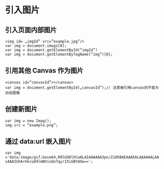 # 引入图片

## 引入页面内部图片

    <img id= „imgId‟ src=”example.jpg”/>
    var img = document.imags[0];
    var img = document.getElementById(“imgId”)
    var img = document.getElementByTagName(“img”)[0];
    
## 引用其他 Canvas 作为图片

    <canvas id=‟canvasId‟></canvas>
    var img = document.getElementById(„canvasId‟);// 注意被引用canvas的不能为动态图像

## 创建新图片

    var img = new Imag();
    img.src = “example.png”;

## 通过 data:url 嵌入图片

    var img ='data:image/gif;base64,R0lGODlhCwALAIAAAAAA3pn/ZiH5BAEAAAEALAAAAAALAA
    sAAAIUhA+hkcuO4lmNVindo7qyrIXiGBYAOw==';